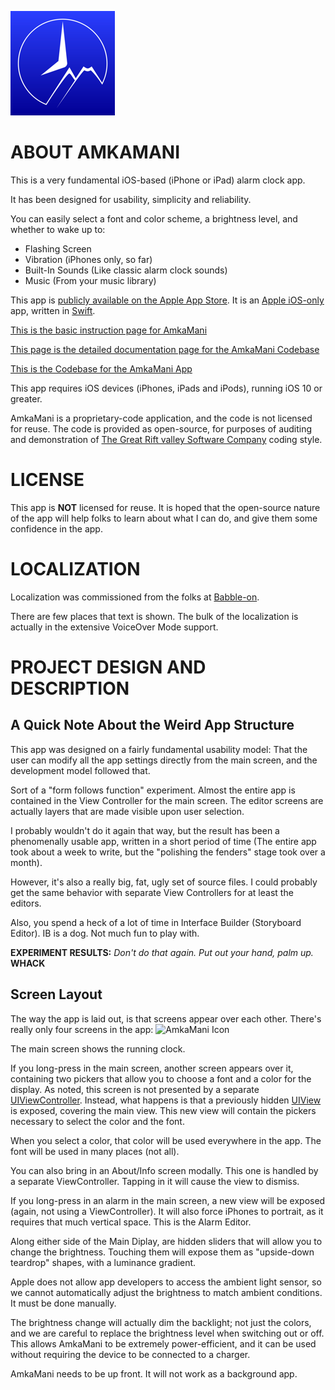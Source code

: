 ![AmkaMani Icon](icon.png)

ABOUT AMKAMANI
=
This is a very fundamental iOS-based (iPhone or iPad) alarm clock app.

It has been designed for usability, simplicity and reliability.

You can easily select a font and color scheme, a brightness level, and whether to wake up to:

- Flashing Screen
- Vibration (iPhones only, so far)
- Built-In Sounds (Like classic alarm clock sounds)
- Music (From your music library)

This app is [publicly available on the Apple App Store](https://itunes.apple.com/us/app/amkamani/id1448933103). It is an [Apple iOS-only](https://www.apple.com/ios) app, written in [Swift](https://www.apple.com/swift/).

[This is the basic instruction page for AmkaMani](https://riftvalleysoftware.com/work/ios-apps/amkamani/)

[This page is the detailed documentation page for the AmkaMani Codebase](https://open-source-docs.riftvalleysoftware.com/docs/AmkaMani/index.html)

[This is the Codebase for the AmkaMani App](https://github.com/RiftValleySoftware/amkamani)

This app requires iOS devices (iPhones, iPads and iPods), running iOS 10 or greater.

AmkaMani is a proprietary-code application, and the code is not licensed for reuse. The code is provided as open-source, for purposes of auditing and demonstration of [The Great Rift valley Software Company](https://riftvalleysoftware.com) coding style.

LICENSE
=
This app is **NOT** licensed for reuse. It is hoped that the open-source nature of the app will help folks to learn about what I can do, and give them some confidence in the app.

LOCALIZATION
=
Localization was commissioned from the folks at [Babble-on](https://www.ibabbleon.com).

There are few places that text is shown. The bulk of the localization is actually in the extensive VoiceOver Mode support.

PROJECT DESIGN AND DESCRIPTION
=

A Quick Note About the Weird App Structure
-
This app was designed on a fairly fundamental usability model: That the user can modify all the app settings directly from the main screen, and the development model followed that.

Sort of a "form follows function" experiment. Almost the entire app is contained in the View Controller for the main screen. The editor screens are actually layers that are made visible upon user selection.

I probably wouldn't do it again that way, but the result has been a phenomenally usable app, written in a short period of time (The entire app took about a week to write, but the "polishing the fenders" stage took over a month).

However, it's also a really big, fat, ugly set of source files. I could probably get the same behavior with separate View Controllers for at least the editors.

Also, you spend a heck of a lot of time in Interface Builder (Storyboard Editor). IB is a dog. Not much fun to play with.

**EXPERIMENT RESULTS:** *Don't do that again. Put out your hand, palm up.* **WHACK**

Screen Layout
-
The way the app is laid out, is that screens appear over each other. There's really only four screens in the app:
![AmkaMani Icon](https://riftvalleysoftware.com/AmkaMani-Docs/img/Layout.png)

The main screen shows the running clock.

If  you long-press in the main screen, another screen appears over it, containing two pickers that allow you to choose a font and a color for the display. As noted, this screen is not presented by a separate [UIViewController](https://developer.apple.com/documentation/uikit/uiviewcontroller). Instead, what happens is that a previously hidden [UIView](https://developer.apple.com/documentation/uikit/uiview) is exposed, covering the main view. This new view will contain the pickers necessary to select the color and the font.

When you select a color, that color will be used everywhere in the app. The font will be used in many places (not all).

You can also bring in an About/Info screen modally. This one is handled by a separate ViewController. Tapping in it will cause the view to dismiss.

If you long-press in an alarm in the main screen, a new view will be exposed (again, not using a ViewController). It will also force iPhones to portrait, as it requires that much vertical space. This is the Alarm Editor.

Along either side of the Main Diplay, are hidden sliders that will allow you to change the brightness. Touching them will expose them as "upside-down teardrop" shapes, with a luminance gradient.

Apple does not allow app developers to access the ambient light sensor, so we cannot automatically adjust the brightness to match ambient conditions. It must be done manually.

The brightness change will actually dim the backlight; not just the colors, and we are careful to replace the brightness level when switching out or off. This allows AmkaMani to be extremely power-efficient, and it can be used without requiring the device to be connected to a charger.

AmkaMani needs to be up front. It will not work as a background app.
